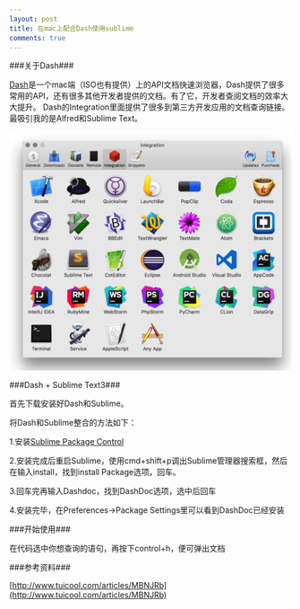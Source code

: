 ```yaml
---
layout: post
title: 在mac上配合Dash使用sublime
comments: true
---
```


<!--more-->

###关于Dash###

[Dash](https://kapeli.com/dash)是一个mac端（ISO也有提供）上的API文档快速浏览器，Dash提供了很多常用的API，还有很多其他开发者提供的文档。有了它，开发者查阅文档的效率大大提升。
Dash的Integration里面提供了很多到第三方开发应用的文档查询链接。最吸引我的是Alfred和Sublime Text。

![path1](/public/images/2016-11-30-dash-sublime/1.png)

###Dash + Sublime Text3###

首先下载安装好Dash和Sublime。

将Dash和Sublime整合的方法如下：

1.安装[Sublime Package Control](https://packagecontrol.io/installation)

2.安装完成后重启Sublime，使用cmd+shift+p调出Sublime管理器搜索框，然后在输入install，找到install Package选项，回车。

3.回车完再输入Dashdoc，找到DashDoc选项，选中后回车

4.安装完毕，在Preferences->Package Settings里可以看到DashDoc已经安装

###开始使用###

在代码选中你想查询的语句，再按下control+h，便可弹出文档

###参考资料###

[http://www.tuicool.com/articles/MBNJRb](http://www.tuicool.com/articles/MBNJRb)
